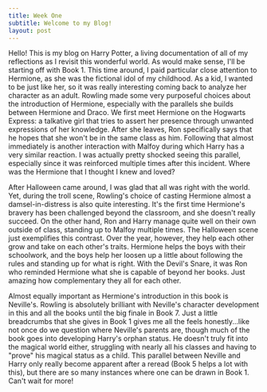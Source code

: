 ```yaml
---
title: Week One
subtitle: Welcome to my Blog!
layout: post
---
```

Hello! This is my blog on Harry Potter, a living documentation of all of my reflections as I revisit this wonderful world. As would make sense, I'll be starting off with Book 1. This time around, I paid particular close attention to Hermione, as she was the fictional idol of my childhood. As a kid, I wanted to be just like her, so it was really interesting coming back to analyze her character as an adult. Rowling made some very purposeful choices about the introduction of Hermione, especially with the parallels she builds between Hermione and Draco. We first meet Hermione on the Hogwarts Express: a talkative girl that tries to assert her presence through unwanted expressions of her knowledge. After she leaves, Ron specifically says that he hopes that she won't be in the same class as him. Following that almost immediately is another interaction with Malfoy during which Harry has a very similar reaction. I was actually pretty shocked seeing this parallel, especially since it was reinforced multiple times after this incident. Where was the Hermione that I thought I knew and loved? 

After Halloween came around, I was glad that all was right with the world. Yet, during the troll scene, Rowling's choice of casting Hermione almost a damsel-in-distress is also quite interesting. It's the first time Hermione's bravery has been challenged beyond the classroom, and she doesn't really succeed. On the other hand, Ron and Harry manage quite well on their own outside of class, standing up to Malfoy multiple times. The Halloween scene just exemplifies this contrast. Over the year, however, they help each other grow and take on each other's traits. Hermione helps the boys with their schoolwork, and the boys help her loosen up a little about following the rules and standing up for what is right. With the Devil's Snare, it was Ron who reminded Hermione what she is capable of beyond her books. Just amazing how complementary they all for each other. 

Almost equally important as Hermione's introduction in this book is Neville's. Rowling is absolutely brilliant with Neville's character development in this and all the books until the big finale in Book 7. Just a little breadcrumbs that she gives in Book 1 gives me all the feels honestly...like not once do we question where Neville's parents are, though much of the book goes into developing Harry's orphan status. He doesn't truly fit into the magical world either, struggling with nearly all his classes and having to "prove" his magical status as a child. This parallel between Neville and Harry only really become apparent after a reread (Book 5 helps a lot with this), but there are so many instances where one can be drawn in Book 1. Can't wait for more!

